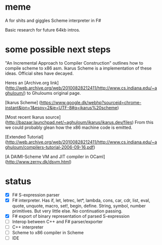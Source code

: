 meme
====

A for shits and giggles Scheme interpreter in F#

Basic research for future 64kb intros.

some possible next steps
====

"An Incremental Approach to Compiler Construction" outlines how to compile scheme to x86 asm. Ikarus Scheme is a implementation of these ideas. Official sites have decayed.

Heres an [Archive.org link] (http://web.archive.org/web/20100828212411/http://www.cs.indiana.edu/~aghuloum/) to Ghuloums original page.

[Ikarus Scheme] (https://www.google.dk/webhp?sourceid=chrome-instant&ion=1&espv=2&ie=UTF-8#q=ikarus%20scheme)

[Most recent Ikarus source] (http://bazaar.launchpad.net/~aghuloum/ikarus/ikarus.dev/files) From this we could probably glean how the x86 machine code is emitted.

[Extended Tutorial] (http://web.archive.org/web/20100828212411/http://www.cs.indiana.edu/~aghuloum/compilers-tutorial-2006-09-16.pdf)

[A DAIMI-Scheme VM and JIT compiler in OCaml] (http://www.zerny.dk/dsvm.html)

status
====
- [x] F# S-expression parser
- [x] F# interpreter. Has if, let, letrec, let*, lambda, cons, car, cdr, list, eval, quote, unquote, macro, set!, begin, define. String, symbol, number primitives. But very little else. No continuation passing.
- [x] F# export of binary representation of parsed S-expression
- [ ] Interop between C++ and F# parser/exporter
- [ ] C++ interpreter
- [ ] Scheme to x86 compiler in Scheme
- [ ] IDE
